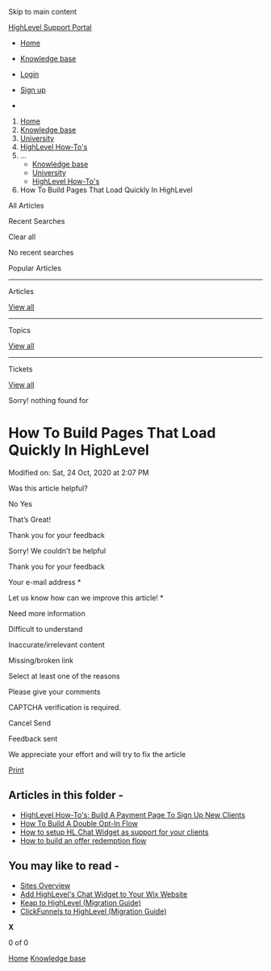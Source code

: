 Skip to main content

[ HighLevel Support Portal ](https://help.gohighlevel.com)

  * [ Home ](/support/home)
  * [ Knowledge base ](/support/solutions)

  * [Login](/support/login)
  * [Sign up](/support/signup)
  * 

  1. [Home](/support/home)
  2. [Knowledge base](/support/solutions)
  3. [University](/support/solutions/48000452413)
  4. [HighLevel How-To's](/support/solutions/folders/48000674647)
  5. ... 
     * [Knowledge base](/support/solutions)
     * [University](/support/solutions/48000452413)
     * [HighLevel How-To's](/support/solutions/folders/48000674647)
  6. How To Build Pages That Load Quickly In HighLevel

All  Articles 

Recent Searches

Clear all

No recent searches

Popular Articles

* * *

Articles

[View all](/support/search/solutions)

* * *

Topics

[View all](/support/search/topics)

* * *

Tickets

[View all](/support/search/tickets)

Sorry! nothing found for   

# How To Build Pages That Load Quickly In HighLevel

Modified on: Sat, 24 Oct, 2020 at 2:07 PM

Was this article helpful?

No  Yes 

That’s Great!

Thank you for your feedback

Sorry! We couldn't be helpful

Thank you for your feedback

Your e-mail address *

Let us know how can we improve this article! *

Need more information 

Difficult to understand 

Inaccurate/irrelevant content 

Missing/broken link 

Select at least one of the reasons 

Please give your comments 

CAPTCHA verification is required. 

Cancel  Send 

Feedback sent

We appreciate your effort and will try to fix the article

[Print](javascript:print\(\))

## Articles in this folder -

  * [HighLevel How-To's: Build A Payment Page To Sign Up New Clients](/support/solutions/articles/48001162995-highlevel-how-to-s-build-a-payment-page-to-sign-up-new-clients)
  * [How To Build A Double Opt-In Flow](/support/solutions/articles/48001162996-how-to-build-a-double-opt-in-flow)
  * [How to setup HL Chat Widget as support for your clients](/support/solutions/articles/48001162997-how-to-setup-hl-chat-widget-as-support-for-your-clients)
  * [How to build an offer redemption flow](/support/solutions/articles/48001162998-how-to-build-an-offer-redemption-flow)

## You may like to read -

  * [Sites Overview](/support/solutions/articles/155000001633-sites-overview)
  * [Add HighLevel's Chat Widget to Your Wix Website](/support/solutions/articles/48001239773-add-highlevel-s-chat-widget-to-your-wix-website)
  * [Keap to HighLevel (Migration Guide)](/support/solutions/articles/155000003384-keap-to-highlevel-migration-guide-)
  * [ClickFunnels to HighLevel (Migration Guide)](/support/solutions/articles/155000003389-clickfunnels-to-highlevel-migration-guide-)

**X**

0 of 0 []()

[Home](/support/home) [Knowledge base](/support/solutions)
